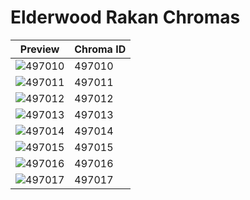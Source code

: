 # Elderwood Rakan Chromas

| Preview | Chroma ID |
|---------|-----------|
| ![497010](https://raw.communitydragon.org/latest/plugins/rcp-be-lol-game-data/global/default/v1/champion-chroma-images/497/497010.png) | 497010 |
| ![497011](https://raw.communitydragon.org/latest/plugins/rcp-be-lol-game-data/global/default/v1/champion-chroma-images/497/497011.png) | 497011 |
| ![497012](https://raw.communitydragon.org/latest/plugins/rcp-be-lol-game-data/global/default/v1/champion-chroma-images/497/497012.png) | 497012 |
| ![497013](https://raw.communitydragon.org/latest/plugins/rcp-be-lol-game-data/global/default/v1/champion-chroma-images/497/497013.png) | 497013 |
| ![497014](https://raw.communitydragon.org/latest/plugins/rcp-be-lol-game-data/global/default/v1/champion-chroma-images/497/497014.png) | 497014 |
| ![497015](https://raw.communitydragon.org/latest/plugins/rcp-be-lol-game-data/global/default/v1/champion-chroma-images/497/497015.png) | 497015 |
| ![497016](https://raw.communitydragon.org/latest/plugins/rcp-be-lol-game-data/global/default/v1/champion-chroma-images/497/497016.png) | 497016 |
| ![497017](https://raw.communitydragon.org/latest/plugins/rcp-be-lol-game-data/global/default/v1/champion-chroma-images/497/497017.png) | 497017 |